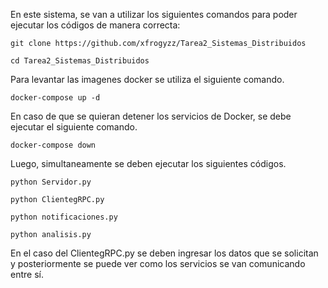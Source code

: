 En este sistema, se van a utilizar los siguientes comandos para poder ejecutar los códigos de manera correcta: 

    git clone https://github.com/xfrogyzz/Tarea2_Sistemas_Distribuidos

    cd Tarea2_Sistemas_Distribuidos

Para levantar las imagenes docker se utiliza el siguiente comando.

    docker-compose up -d

En caso de que se quieran detener los servicios de Docker, se debe ejecutar el siguiente comando.

    docker-compose down

Luego, simultaneamente se deben ejecutar los siguientes códigos. 

    python Servidor.py

    python ClientegRPC.py

    python notificaciones.py

    python analisis.py

En el caso del ClientegRPC.py se deben ingresar los datos que se solicitan y posteriormente se puede ver como los servicios se van comunicando entre sí.

